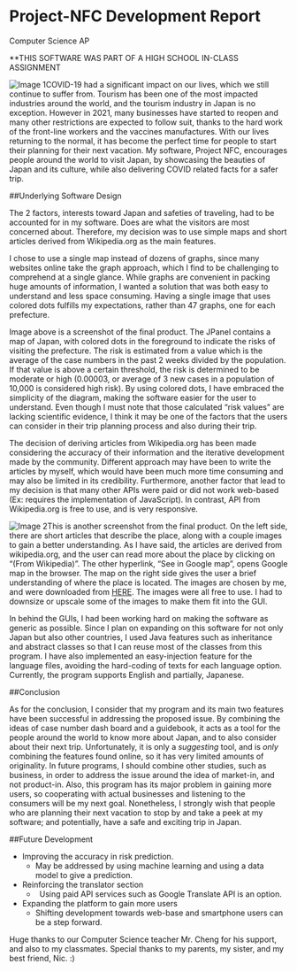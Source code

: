 
# Project-NFC Development Report

Computer Science AP

**THIS SOFTWARE WAS PART OF A HIGH SCHOOL IN-CLASS ASSIGNMENT

![Image 1](Aspose.Words.a08724df-0b08-4f63-856a-3c9155230d12.001.png)COVID-19 had a significant impact on our lives, which we still continue to suffer from. Tourism has been one of the most impacted industries around the world, and the tourism industry in Japan is no exception. However in 2021, many businesses have started to reopen and many other restrictions are expected to follow suit, thanks to the hard work of the front-line workers and the vaccines manufactures. With our lives returning to the normal, it has become the perfect time for people to start their planning for their next vacation. My software, Project NFC, encourages people around the world to visit Japan, by showcasing the beauties of Japan and its culture, while also delivering COVID related facts for a safer trip. 

##Underlying Software Design

The 2 factors, interests toward Japan and safeties of traveling, had to be accounted for in my software. Does are what the visitors are most concerned about. Therefore, my decision was to use simple maps and short articles derived from Wikipedia.org as the main features. 

I chose to use a single map instead of dozens of graphs, since many websites online take the graph approach, which I find to be challenging to comprehend at a single glance. While graphs are convenient in packing huge amounts of information, I wanted a solution that was both easy to understand and less space consuming. Having a single image that uses colored dots fulfills my expectations, rather than 47 graphs, one for each prefecture. 

Image above is a screenshot of the final product. The JPanel contains a map of Japan, with colored dots in the foreground to indicate the risks of visiting the prefecture. The risk is estimated from a value which is the average of the case numbers in the past 2 weeks divided by the population. If that value is above a certain threshold, the risk is determined to be moderate or high (0.00003, or average of 3 new cases in a population of 10,000 is considered high risk). By using colored dots, I have embraced the simplicity of the diagram, making the software easier for the user to understand. Even though I must note that those calculated “risk values” are lacking scientific evidence, I think it may be one of the factors that the users can consider in their trip planning process and also during their trip. 

The decision of deriving articles from Wikipedia.org has been made considering the accuracy of their information and the iterative development made by the community. Different approach may have been to write the articles by myself, which would have been much more time consuming and may also be limited in its credibility. Furthermore, another factor that lead to my decision is that many other APIs were paid or did not work web-based (Ex: requires the implementation of JavaScript). In contrast, API from Wikipedia.org is free to use, and is very responsive. 



![Image 2](Aspose.Words.a08724df-0b08-4f63-856a-3c9155230d12.002.png)This is another screenshot from the final product. On the left side, there are short articles that describe the place, along with a couple images to gain a better understanding. As I have said, the articles are derived from wikipedia.org, and the user can read more about the place by clicking on “(From Wikipedia)”. The other hyperlink, “See in Google map”, opens Google map in the browser. The map on the right side gives the user a brief understanding of where the place is located. The images are chosen by me, and were downloaded from [HERE](https://www.photo-ac.com/). The images were all free to use. I had to downsize or upscale some of the images to make them fit into the GUI.

In behind the GUIs, I had been working hard on making the software as generic as possible. Since I plan on expanding on this software for not only Japan but also other countries, I used Java features such as inheritance and abstract classes so that I can reuse most of the classes from this program. I have also implemented an easy-injection feature for the language files, avoiding the hard-coding of texts for each language option. Currently, the program supports English and partially, Japanese. 

##Conclusion

As for the conclusion, I consider that my program and its main two features have been successful in addressing the proposed issue. By combining the ideas of case number dash board and a guidebook, it acts as a tool for the people around the world to know more about Japan, and to also consider about their next trip. Unfortunately, it is only a *suggesting* tool, and is *only* combining the features found online, so it has very limited amounts of originality. In future programs, I should combine other studies, such as business, in order to address the issue around the idea of market-in, and not product-in. Also, this program has its major problem in gaining more users, so cooperating with actual businesses and listening to the consumers will be my next goal. Nonetheless, I strongly wish that people who are planning their next vacation to stop by and take a peek at my software; and potentially, have a safe and exciting trip in Japan.

##Future Development

- Improving the accuracy in risk prediction.
  - May be addressed by using machine learning and using a data model to give a prediction. 
- Reinforcing the translator section
  - ` `Using paid API services such as Google Translate API is an option.
- Expanding the platform to gain more users
  - Shifting development towards web-base and smartphone users can be a step forward. 

Huge thanks to our Computer Science teacher Mr. Cheng for his support, and also to my classmates.
Special thanks to my parents, my sister, and my best friend, Nic. :)


